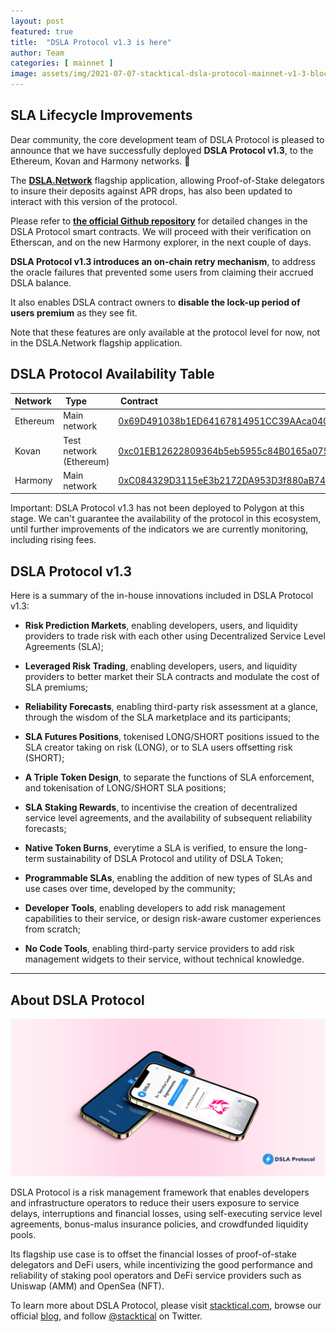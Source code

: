 ```yaml
---
layout: post
featured: true
title:  "DSLA Protocol v1.3 is here"
author: Team
categories: [ mainnet ]
image: assets/img/2021-07-07-stacktical-dsla-protocol-mainnet-v1-3-blockchain-cryptocurrency-fintech-legaltech-insurtech-itsm-slm-sla-defi.jpg
---
```


## SLA Lifecycle Improvements

Dear community, the core development team of DSLA Protocol is pleased to announce that we have successfully deployed **DSLA Protocol v1.3**, to the Ethereum, Kovan and Harmony networks. 🎉

The **[DSLA.Network](https://dsla.network/)** flagship application, allowing Proof-of-Stake delegators to insure their deposits against APR drops, has also been updated to interact with this version of the protocol.

Please refer to **[the official Github repository](https://github.com/Stacktical/stacktical-dsla-contracts)** for detailed changes in the DSLA Protocol smart contracts. We will proceed with their verification on Etherscan, and on the new Harmony explorer, in the next couple of days.

**DSLA Protocol v1.3 introduces an on-chain retry mechanism**, to address the oracle failures that prevented some users from claiming their accrued DSLA balance.

It also enables DSLA contract owners to **disable the lock-up period of users premium** as they see fit.

Note that these features are only available at the protocol level for now, not in the DSLA.Network flagship application.

## DSLA Protocol Availability Table

| Network        | Type           | Contract           | Application | Status           |
| :------------- | :------------- | :------------- | :------------- | :------------- |
| Ethereum | Main network | [0x69D491038b1ED64167814951CC39AAca04090561](https://etherscan.io/address/0x69D491038b1ED64167814951CC39AAca04090561) | https://dsla.network | **RUNNING** |
| Kovan | Test network (Ethereum) | [0xc01EB12622809364b5eb5955c84B0165a0753B25](https://kovan.etherscan.io/address/0xc01eb12622809364b5eb5955c84b0165a0753b25) | https://dsla.network | **RUNNING** |
| Harmony | Main network | [0xC084329D3115eE3b2172DA953D3f880aB742620D](https://explorer.harmony.one/#/address/0xC084329D3115eE3b2172DA953D3f880aB742620D) | https://dsla.network | **RUNNING** |

Important: DSLA Protocol v1.3 has not been deployed to Polygon at this stage. We can't guarantee the availability of the protocol in this ecosystem, until further improvements of the indicators we are currently monitoring, including rising fees.

## DSLA Protocol v1.3

Here is a summary of the in-house innovations included in DSLA Protocol v1.3:

* **Risk Prediction Markets**, enabling developers, users, and liquidity providers to trade risk with each other using Decentralized Service Level Agreements (SLA);

* **Leveraged Risk Trading**, enabling developers, users, and liquidity providers to better market their SLA contracts and modulate the cost of SLA premiums;

* **Reliability Forecasts**, enabling third-party risk assessment at a glance, through the wisdom of the SLA marketplace and its participants;

* **SLA Futures Positions**, tokenised LONG/SHORT positions issued to the SLA creator taking on risk (LONG), or to SLA users offsetting risk (SHORT);

* **A Triple Token Design**, to separate the functions of SLA enforcement, and tokenisation of LONG/SHORT SLA positions;

* **SLA Staking Rewards**, to incentivise the creation of decentralized service level agreements, and the availability of subsequent reliability forecasts;

* **Native Token Burns**, everytime a SLA is verified, to ensure the long-term sustainability of DSLA Protocol and utility of DSLA Token;

* **Programmable SLAs**, enabling the addition of new types of SLAs and use cases over time, developed by the community;

* **Developer Tools**, enabling developers to add risk management capabilities to their service, or design risk-aware customer experiences from scratch;

* **No Code Tools**, enabling third-party service providers to add risk management widgets to their service, without technical knowledge.

___


## About DSLA Protocol

[![DSLA Protocol](/assets/img/dsla-network_device-duo-stacked.jpg)](https://info.uniswap.org/pair/0xd0fbb87e47da9987d345dbdf3a34d4266cf5ebe9)

DSLA Protocol is a risk management framework that enables developers and infrastructure operators to reduce their users exposure to service delays, interruptions and financial losses, using self-executing service level agreements, bonus-malus insurance policies, and crowdfunded liquidity pools.

Its flagship use case is to offset the financial losses of proof-of-stake delegators and DeFi users, while incentivizing the good performance and reliability of staking pool operators and DeFi service providers such as Uniswap (AMM) and OpenSea (NFT).

To learn more about DSLA Protocol, please visit [stacktical.com](https://stacktical.com), browse our official [blog](https://blog.stacktical.com), and follow [@stacktical](https://twitter.com/Stacktical) on Twitter.
